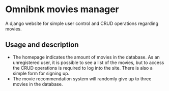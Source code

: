 # Omnibnk movies manager
A django website for simple user control and CRUD operations regarding movies.

## Usage and description
 - The homepage indicates the amount of movies in the database. As an unregistered user, it is possible to see a list of the movies, but to access the CRUD operations is required to log into the site. There is also a simple form for signing up.
 - The movie recommendation system will randomly give up to three movies in the database.
